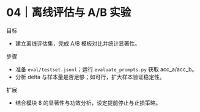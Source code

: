 # 04｜离线评估与 A/B 实验

目标
- 建立离线评估集，完成 A/B 模板对比并统计显著性。

步骤
- 准备 `eval/testset.jsonl`；运行 `evaluate_prompts.py` 获取 acc_a/acc_b。
- 分析 delta 与样本量是否足够；如可行，扩大样本验证稳定性。

扩展
- 结合模块 8 的显著性与功效分析，设定提前停止与止损策略。

